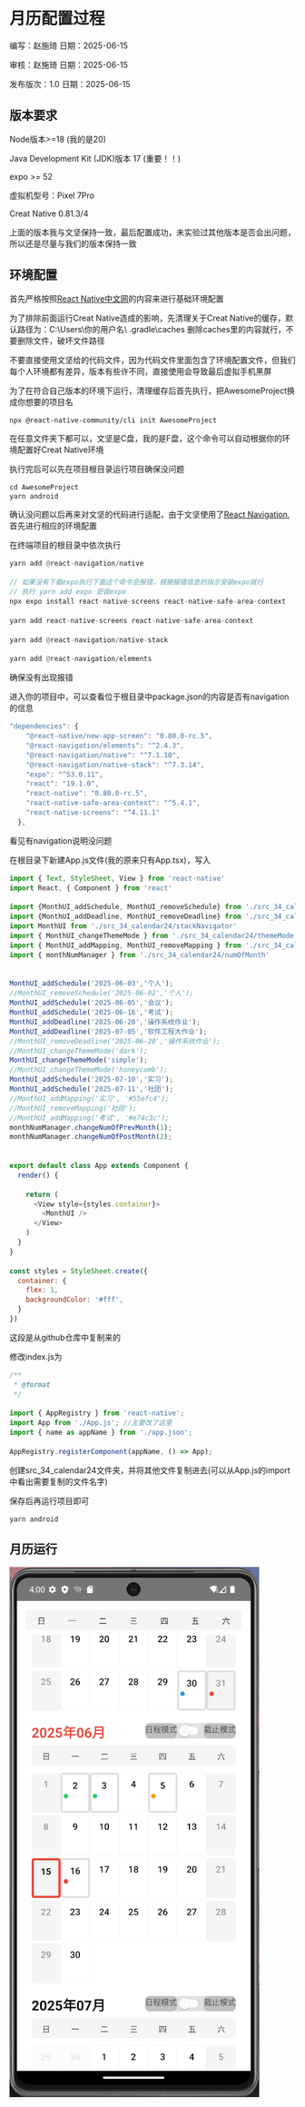 # 月历配置过程

编写：赵施琦  日期：2025-06-15

审核：赵施琦   日期：2025-06-15

发布版次：1.0 日期：2025-06-15

## 版本要求
Node版本>=18 (我的是20)

Java Development Kit (JDK)版本 17 (重要！！)

expo >= 52

虚拟机型号：Pixel 7Pro

Creat Native 0.81.3/4

上面的版本我与文坚保持一致，最后配置成功，未实验过其他版本是否会出问题，所以还是尽量与我们的版本保持一致

## 环境配置
首先严格按照[React Native中文网](https://reactnative.cn/docs/environment-setup)的内容来进行基础环境配置

为了排除前面运行Creat Native造成的影响，先清理关于Creat Native的缓存，默认路径为：C:\Users\你的用户名\ .gradle\caches 删除caches里的内容就行，不要删除文件，破坏文件路径

不要直接使用文坚给的代码文件，因为代码文件里面包含了环境配置文件，但我们每个人环境都有差异，版本有些许不同，直接使用会导致最后虚拟手机黑屏

为了在符合自己版本的环境下运行，清理缓存后首先执行，把AwesomeProject换成你想要的项目名
```
npx @react-native-community/cli init AwesomeProject
```
在任意文件夹下都可以，文坚是C盘，我的是F盘，这个命令可以自动根据你的环境配置好Creat Native环境

执行完后可以先在项目根目录运行项目确保没问题
```
cd AwesomeProject
yarn android
```

确认没问题以后再来对文坚的代码进行适配，由于文坚使用了[React Navigation](https://reactnavigation.org/docs/hello-react-navigation),首先进行相应的环境配置

在终端项目的根目录中依次执行
``` rust
yarn add @react-navigation/native

// 如果没有下载expo执行下面这个命令会报错，根据报错信息的指示安装expo就行
// 执行 yarn add expo 安装expo
npx expo install react-native-screens react-native-safe-area-context

yarn add react-native-screens react-native-safe-area-context

yarn add @react-navigation/native-stack

yarn add @react-navigation/elements
```
确保没有出现报错

进入你的项目中，可以查看位于根目录中package.json的内容是否有navigation的信息
``` js
"dependencies": {
    "@react-native/new-app-screen": "0.80.0-rc.5",
    "@react-navigation/elements": "^2.4.3",
    "@react-navigation/native": "^7.1.10",
    "@react-navigation/native-stack": "^7.3.14",
    "expo": "^53.0.11",
    "react": "19.1.0",
    "react-native": "0.80.0-rc.5",
    "react-native-safe-area-context": "^5.4.1",
    "react-native-screens": "^4.11.1"
  },
```
看见有navigation说明没问题

在根目录下新建App.js文件(我的原来只有App.tsx)，写入
``` js
import { Text, StyleSheet, View } from 'react-native'
import React, { Component } from 'react'

import {MonthUI_addSchedule, MonthUI_removeSchedule} from './src_34_calendar24/mockLocalStorage'
import {MonthUI_addDeadline, MonthUI_removeDeadline} from './src_34_calendar24/mockDeadlineStorage'
import MonthUI from './src_34_calendar24/stackNavigator'
import { MonthUI_changeThemeMode } from './src_34_calendar24/themeMode'
import { MonthUI_addMapping, MonthUI_removeMapping } from './src_34_calendar24/scheduleTypeColorMapper'
import { monthNumManager } from './src_34_calendar24/numOfMonth'


MonthUI_addSchedule('2025-06-03','个人');
//MonthUI_removeSchedule('2025-06-02','个人');
MonthUI_addSchedule('2025-06-05','会议');
MonthUI_addSchedule('2025-06-16','考试');
MonthUI_addDeadline('2025-06-20','操作系统作业');
MonthUI_addDeadline('2025-07-05','软件工程大作业');
//MonthUI_removeDeadline('2025-06-20','操作系统作业');
//MonthUI_changeThemeMode('dark');
MonthUI_changeThemeMode('simple');
//MonthUI_changeThemeMode('honeycomb');
MonthUI_addSchedule('2025-07-10','实习');
MonthUI_addSchedule('2025-07-11','社团');
//MonthUI_addMapping('实习', '#55efc4');
//MonthUI_removeMapping('社团');
//MonthUI_addMapping('考试', '#e74c3c');
monthNumManager.changeNumOfPrevMonth(1);
monthNumManager.changeNumOfPostMonth(2);


export default class App extends Component {
  render() {

    return (
      <View style={styles.container}>
        <MonthUI />
      </View>
    )
  }
}

const styles = StyleSheet.create({
  container: {
    flex: 1,
    backgroundColor: '#fff',
  }
})
```
这段是从github仓库中复制来的

修改index.js为
``` js
/**
 * @format
 */

import { AppRegistry } from 'react-native';
import App from './App.js'; //主要改了这里
import { name as appName } from './app.json';

AppRegistry.registerComponent(appName, () => App);
```

创建src_34_calendar24文件夹，并将其他文件复制进去(可以从App.js的import中看出需要复制的文件名字)

保存后再运行项目即可
```
yarn android
```

## 月历运行
![运行截图](../../video/月日历.png)
